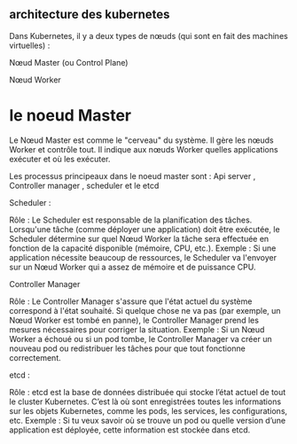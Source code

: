 ## architecture des kubernetes 

Dans Kubernetes, il y a deux types de nœuds (qui sont en fait des machines virtuelles) :

Nœud Master (ou Control Plane)

Nœud Worker

# le noeud Master
Le Nœud Master est comme le "cerveau" du système. Il gère les nœuds Worker et contrôle tout.
Il indique aux nœuds Worker quelles applications exécuter et où les exécuter.

Les processus principeaux dans le noeud master sont :  Api server , Controller manager , scheduler et le etcd 

Scheduler :

Rôle : Le Scheduler est responsable de la planification des tâches. Lorsqu'une tâche (comme déployer une application) doit être exécutée, le Scheduler détermine sur quel Nœud Worker la tâche sera effectuée en fonction de la capacité disponible (mémoire, CPU, etc.).
Exemple : Si une application nécessite beaucoup de ressources, le Scheduler va l'envoyer sur un Nœud Worker qui a assez de mémoire et de puissance CPU.

Controller Manager

Rôle : Le Controller Manager s'assure que l'état actuel du système correspond à l'état souhaité. Si quelque chose ne va pas (par exemple, un Nœud Worker est tombé en panne), le Controller Manager prend les mesures nécessaires pour corriger la situation.
Exemple : Si un Nœud Worker a échoué ou si un pod tombe, le Controller Manager va créer un nouveau pod ou redistribuer les tâches pour que tout fonctionne correctement.

etcd : 

Rôle : etcd est la base de données distribuée qui stocke l’état actuel de tout le cluster Kubernetes. C’est là où sont enregistrées toutes les informations sur les objets Kubernetes, comme les pods, les services, les configurations, etc.
Exemple : Si tu veux savoir où se trouve un pod ou quelle version d’une application est déployée, cette information est stockée dans etcd.
